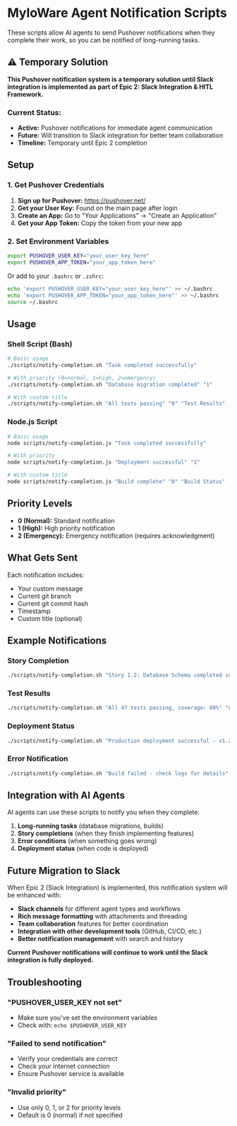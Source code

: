 # MyloWare Agent Notification Scripts

These scripts allow AI agents to send Pushover notifications when they complete their work, so you can be notified of long-running tasks.

## ⚠️ **Temporary Solution**

**This Pushover notification system is a temporary solution until Slack integration is implemented as part of Epic 2: Slack Integration & HITL Framework.**

### **Current Status:**
- **Active:** Pushover notifications for immediate agent communication
- **Future:** Will transition to Slack integration for better team collaboration
- **Timeline:** Temporary until Epic 2 completion

## Setup

### 1. Get Pushover Credentials

1. **Sign up for Pushover:** https://pushover.net/
2. **Get your User Key:** Found on the main page after login
3. **Create an App:** Go to "Your Applications" → "Create an Application"
4. **Get your App Token:** Copy the token from your new app

### 2. Set Environment Variables

```bash
export PUSHOVER_USER_KEY="your_user_key_here"
export PUSHOVER_APP_TOKEN="your_app_token_here"
```

Or add to your `.bashrc` or `.zshrc`:
```bash
echo 'export PUSHOVER_USER_KEY="your_user_key_here"' >> ~/.bashrc
echo 'export PUSHOVER_APP_TOKEN="your_app_token_here"' >> ~/.bashrc
source ~/.bashrc
```

## Usage

### Shell Script (Bash)

```bash
# Basic usage
./scripts/notify-completion.sh "Task completed successfully"

# With priority (0=normal, 1=high, 2=emergency)
./scripts/notify-completion.sh "Database migration completed" "1"

# With custom title
./scripts/notify-completion.sh "All tests passing" "0" "Test Results"
```

### Node.js Script

```bash
# Basic usage
node scripts/notify-completion.js "Task completed successfully"

# With priority
node scripts/notify-completion.js "Deployment successful" "1"

# With custom title
node scripts/notify-completion.js "Build complete" "0" "Build Status"
```

## Priority Levels

- **0 (Normal):** Standard notification
- **1 (High):** High priority notification
- **2 (Emergency):** Emergency notification (requires acknowledgment)

## What Gets Sent

Each notification includes:
- Your custom message
- Current git branch
- Current git commit hash
- Timestamp
- Custom title (optional)

## Example Notifications

### Story Completion
```bash
./scripts/notify-completion.sh "Story 1.2: Database Schema completed successfully" "1" "MyloWare Story Complete"
```

### Test Results
```bash
./scripts/notify-completion.sh "All 47 tests passing, coverage: 89%" "0" "Test Results"
```

### Deployment Status
```bash
./scripts/notify-completion.sh "Production deployment successful - v1.2.3" "1" "Deployment Complete"
```

### Error Notification
```bash
./scripts/notify-completion.sh "Build failed - check logs for details" "2" "Build Error"
```

## Integration with AI Agents

AI agents can use these scripts to notify you when they complete:

1. **Long-running tasks** (database migrations, builds)
2. **Story completions** (when they finish implementing features)
3. **Error conditions** (when something goes wrong)
4. **Deployment status** (when code is deployed)

## Future Migration to Slack

When Epic 2 (Slack Integration) is implemented, this notification system will be enhanced with:

- **Slack channels** for different agent types and workflows
- **Rich message formatting** with attachments and threading
- **Team collaboration** features for better coordination
- **Integration with other development tools** (GitHub, CI/CD, etc.)
- **Better notification management** with search and history

**Current Pushover notifications will continue to work until the Slack integration is fully deployed.**

## Troubleshooting

### "PUSHOVER_USER_KEY not set"
- Make sure you've set the environment variables
- Check with: `echo $PUSHOVER_USER_KEY`

### "Failed to send notification"
- Verify your credentials are correct
- Check your internet connection
- Ensure Pushover service is available

### "Invalid priority"
- Use only 0, 1, or 2 for priority levels
- Default is 0 (normal) if not specified
